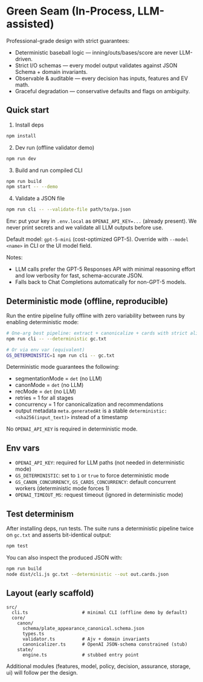 # Green Seam (In-Process, LLM-assisted)

Professional-grade design with strict guarantees:

- Deterministic baseball logic — inning/outs/bases/score are never LLM-driven.
- Strict I/O schemas — every model output validates against JSON Schema + domain invariants.
- Observable & auditable — every decision has inputs, features and EV math.
- Graceful degradation — conservative defaults and flags on ambiguity.

## Quick start

1. Install deps

```bash
npm install
```

2. Dev run (offline validator demo)

```bash
npm run dev
```

3. Build and run compiled CLI

```bash
npm run build
npm start -- --demo
```

4. Validate a JSON file

```bash
npm run cli -- --validate-file path/to/pa.json
```

Env: put your key in `.env.local` as `OPENAI_API_KEY=...` (already present). We never print secrets and we validate all LLM outputs before use.

Default model: `gpt-5-mini` (cost-optimized GPT-5). Override with `--model <name>` in CLI or the UI model field.

Notes:
- LLM calls prefer the GPT-5 Responses API with minimal reasoning effort and low verbosity for fast, schema-accurate JSON.
- Falls back to Chat Completions automatically for non-GPT-5 models.

## Deterministic mode (offline, reproducible)

Run the entire pipeline fully offline with zero variability between runs by enabling deterministic mode:

```bash
# One-arg best pipeline: extract + canonicalize + cards with strict aliasing
npm run cli -- --deterministic gc.txt

# Or via env var (equivalent)
GS_DETERMINISTIC=1 npm run cli -- gc.txt
```

Deterministic mode guarantees the following:

- segmentationMode = `det` (no LLM)
- canonMode = `det` (no LLM)
- recMode = `det` (no LLM)
- retries = 1 for all stages
- concurrency = 1 for canonicalization and recommendations
- output metadata `meta.generatedAt` is a stable `deterministic:<sha256(input_text)>` instead of a timestamp

No `OPENAI_API_KEY` is required in deterministic mode.

## Env vars

- `OPENAI_API_KEY`: required for LLM paths (not needed in deterministic mode)
- `GS_DETERMINISTIC`: set to `1` or `true` to force deterministic mode
- `GS_CANON_CONCURRENCY`, `GS_CARDS_CONCURRENCY`: default concurrent workers (deterministic mode forces 1)
- `OPENAI_TIMEOUT_MS`: request timeout (ignored in deterministic mode)

## Test determinism

After installing deps, run tests. The suite runs a deterministic pipeline twice on `gc.txt` and asserts bit-identical output:

```bash
npm test
```

You can also inspect the produced JSON with:

```bash
npm run build
node dist/cli.js gc.txt --deterministic --out out.cards.json
```

## Layout (early scaffold)

```
src/
  cli.ts                    # minimal CLI (offline demo by default)
  core/
    canon/
      schema/plate_appearance_canonical.schema.json
      types.ts
      validator.ts          # Ajv + domain invariants
      canonicalizer.ts      # OpenAI JSON-schema constrained (stub)
    state/
      engine.ts             # stubbed entry point
```

Additional modules (features, model, policy, decision, assurance, storage, ui) will follow per the design.

